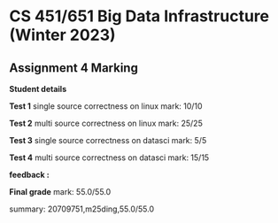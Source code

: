 # CS 451/651 Big Data Infrastructure (Winter 2023)
## Assignment 4 Marking

**Student details**


**Test 1**
single source correctness on linux
mark: 10/10

**Test 2**
multi source correctness on linux
mark: 25/25

**Test 3**
single source correctness on datasci
mark: 5/5

**Test 4**
multi source correctness on datasci
mark: 15/15

**feedback :** 

**Final grade**
mark: 55.0/55.0

summary: 20709751,m25ding,55.0/55.0

